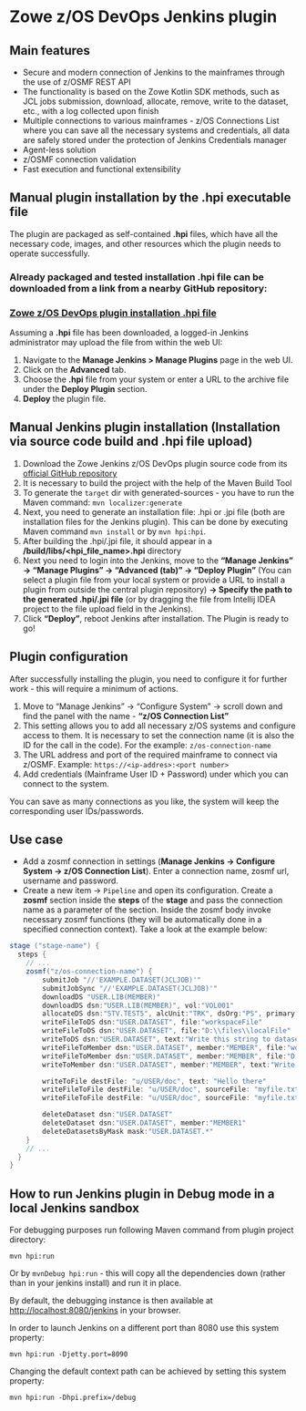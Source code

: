 # Zowe z/OS DevOps Jenkins plugin

## Main features
- Secure and modern connection of Jenkins to the mainframes through the use of z/OSMF REST API
- The functionality is based on the Zowe Kotlin SDK methods, such as JCL jobs submission, download, allocate, remove, write to the dataset, etc., with a log collected upon finish
- Multiple connections to various mainframes - z/OS Connections List where you can save all the necessary systems and credentials, all data are safely stored under the protection of Jenkins Credentials manager
- Agent-less solution
- z/OSMF connection validation
- Fast execution and functional extensibility

## Manual plugin installation by the .hpi executable file
The plugin are packaged as self-contained <b>.hpi</b> files, which have all the necessary code, images, and other resources which the plugin needs to operate successfully.

### <b>Already packaged and tested installation .hpi file can be downloaded from a link from a nearby GitHub repository:</b>
### <b>[Zowe z/OS DevOps plugin installation .hpi file](https://github.com/IBA-mainframe-dev/Global-Repository-for-Mainframe-Developers/blob/master/Jenkins%20zOS%20DevOps%20plugin%20installable%20hpi/zos-devops.hpi)</b>

Assuming a <b>.hpi</b> file has been downloaded, a logged-in Jenkins administrator may upload the file from within the web UI:
1. Navigate to the <b>Manage Jenkins > Manage Plugins</b> page in the web UI.
2. Click on the <b>Advanced</b> tab.
3. Choose the <b>.hpi</b> file from your system or enter a URL to the archive file under the <b>Deploy Plugin</b> section.
4. <b>Deploy</b> the plugin file.

## Manual Jenkins plugin installation (Installation via source code build and .hpi file upload)
1. Download the Zowe Jenkins z/OS DevOps plugin source code from its [official GitHub repository](https://github.com/jenkinsci/zdevops-plugin)
2. It is necessary to build the project with the help of the Maven Build Tool
3. To generate the ```target``` dir with generated-sources - you have to run the Maven command: ```mvn localizer:generate```
4. Next, you need to generate an installation file: .hpi or .jpi file (both are installation files for the Jenkins plugin). This can be done by executing Maven command ```mvn install``` or by ```mvn hpi:hpi```.
5. After building the .hpi/.jpi file, it should appear in a <b><Plugin-project-name>/build/libs/<hpi_file_name>.hpi</b> directory
6. Next you need to login into the Jenkins, move to the <b>“Manage Jenkins” -> “Manage Plugins” -> “Advanced (tab)” -> “Deploy Plugin”</b> (You can select a plugin file from your local system or provide a URL to install a plugin from outside the central plugin repository) <b>-> Specify the path to the generated .hpi/.jpi file</b> (or by dragging the file from Intellij IDEA project to the file upload field in the Jenkins).
7. Click <b>“Deploy”</b>, reboot Jenkins after installation. The Plugin is ready to go!

## Plugin configuration
After successfully installing the plugin, you need to configure it for further work - this will require a minimum of actions.
1. Move to “Manage Jenkins” -> “Configure System” -> scroll down and find the panel with the name - <b>“z/OS Connection List”</b>
2. This setting allows you to add all necessary z/OS systems and configure access to them.
   It is necessary to set the connection name (it is also the ID for the call in the code). For the example: ```z/os-connection-name```
3. The URL address and port of the required mainframe to connect via z/OSMF. Example: ```https://<ip-addres>:<port number>```
4. Add credentials (Mainframe User ID + Password) under which you can connect to the system.

You can save as many connections as you like, the system will keep the corresponding user IDs/passwords.

## Use case
- Add a zosmf connection in settings (<b>Manage Jenkins -> Configure System -> z/OS Connection List</b>). Enter a connection name, zosmf url, username and password.
- Create a new item -> ```Pipeline``` and open its configuration.
  Create a <b>zosmf</b> section inside the <b>steps</b> of the <b>stage</b> and pass the connection name as a parameter of the section. Inside the zosmf body invoke necessary zosmf functions (they will be automatically done in a specified connection context). Take a look at the example below:
```groovy
stage ("stage-name") {
  steps {
    // ...
    zosmf("z/os-connection-name") {
        submitJob "//'EXAMPLE.DATASET(JCLJOB)'"
        submitJobSync "//'EXAMPLE.DATASET(JCLJOB)'"
        downloadDS "USER.LIB(MEMBER)"
        downloadDS dsn:"USER.LIB(MEMBER)", vol:"VOL001"
        allocateDS dsn:"STV.TEST5", alcUnit:"TRK", dsOrg:"PS", primary:1, secondary:1, recFm:"FB"
        writeFileToDS dsn:"USER.DATASET", file:"workspaceFile"
        writeFileToDS dsn:"USER.DATASET", file:"D:\\files\\localFile"
        writeToDS dsn:"USER.DATASET", text:"Write this string to dataset"
        writeFileToMember dsn:"USER.DATASET", member:"MEMBER", file:"workspaceFile"
        writeFileToMember dsn:"USER.DATASET", member:"MEMBER", file:"D:\\files\\localFile"
        writeToMember dsn:"USER.DATASET", member:"MEMBER", text:"Write this string to member"

        writeToFile destFile: "u/USER/doc", text: "Hello there"
        writeFileToFile destFile: "u/USER/doc", sourceFile: "myfile.txt"
        writeFileToFile destFile: "u/USER/doc", sourceFile: "myfile.txt", binary: "true"

        deleteDataset dsn:"USER.DATASET"
        deleteDataset dsn:"USER.DATASET", member:"MEMBER1"
        deleteDatasetsByMask mask:"USER.DATASET.*"
    }
    // ...
  }
}
```

## How to run Jenkins plugin in Debug mode in a local Jenkins sandbox

For debugging purposes run following Maven command from plugin project directory:

```mvn hpi:run```

Or by ```mvnDebug hpi:run``` - this will copy all the dependencies down (rather than in your jenkins install) and run it in place.

By default, the debugging instance is then available at [http://localhost:8080/jenkins](http://localhost:8080/jenkins) in your browser.

In order to launch Jenkins on a different port than 8080 use this system property:

```mvn hpi:run -Djetty.port=8090```

Changing the default context path can be achieved by setting this system property:

```mvn hpi:run -Dhpi.prefix=/debug```